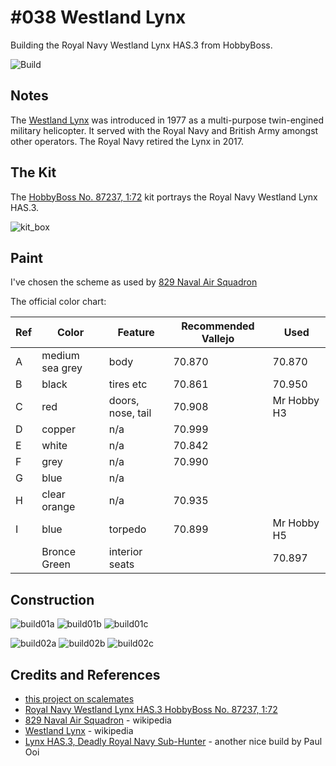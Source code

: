 # #038 Westland Lynx

Building the Royal Navy Westland Lynx HAS.3 from HobbyBoss.

![Build](./assets/Lynx_build.jpg?raw=true)

## Notes

The [Westland Lynx](https://en.wikipedia.org/wiki/Westland_Lynx)
was introduced in 1977 as a multi-purpose twin-engined military helicopter.
It served with the Royal Navy and British Army amongst other operators. The Royal Navy retired the Lynx in 2017.

## The Kit

The [HobbyBoss No. 87237, 1:72](https://www.scalemates.com/kits/hobbyboss-87237-royal-navy-westland-lynx-has3--106734)
kit portrays the Royal Navy Westland Lynx HAS.3.

![kit_box](./assets/kit_box.jpg?raw=true)

## Paint

I've chosen the scheme as used by [829 Naval Air Squadron](https://en.wikipedia.org/wiki/829_Naval_Air_Squadron)

The official color chart:

| Ref | Color           | Feature           | Recommended Vallejo | Used |
|-----|-----------------|-------------------|---------------------|---------|
| A   | medium sea grey | body              | 70.870              | 70.870 |
| B   | black           | tires etc         | 70.861              | 70.950 |
| C   | red             | doors, nose, tail | 70.908              | Mr Hobby H3 |
| D   | copper          | n/a               | 70.999              | |
| E   | white           | n/a               | 70.842              | |
| F   | grey            | n/a               | 70.990              | |
| G   | blue            | n/a               |                     | |
| H   | clear orange    | n/a               | 70.935              | |
| I   | blue            | torpedo           | 70.899              | Mr Hobby H5 |
|     | Bronce Green    | interior seats    |                     | 70.897 |

## Construction

![build01a](./assets/build01a.jpg?raw=true)
![build01b](./assets/build01b.jpg?raw=true)
![build01c](./assets/build01c.jpg?raw=true)

![build02a](./assets/build02a.jpg?raw=true)
![build02b](./assets/build02b.jpg?raw=true)
![build02c](./assets/build02c.jpg?raw=true)

## Credits and References

* [this project on scalemates](https://www.scalemates.com/profiles/mate.php?id=74137&p=projects&project=120869)
* [Royal Navy Westland Lynx HAS.3 HobbyBoss No. 87237, 1:72](https://www.scalemates.com/kits/hobbyboss-87237-royal-navy-westland-lynx-has3--106734)
* [829 Naval Air Squadron](https://en.wikipedia.org/wiki/829_Naval_Air_Squadron) - wikipedia
* [Westland Lynx](https://en.wikipedia.org/wiki/Westland_Lynx) - wikipedia
* [Lynx HAS.3, Deadly Royal Navy Sub-Hunter](https://www.paulooimodelworks.com/lynx-has-3-deadly-royal-navy-sub-hunter/) - another nice build by Paul Ooi
